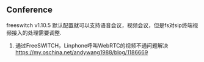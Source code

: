 ## Conference

freeswitch v1.10.5 默认配置就可以支持语音会议，视频会议，但是fs对sip终端视频接入的处理需要调整.  

1. 通过FreeSWITCH，Linphone呼叫WebRTC的视频不通问题解决  
https://my.oschina.net/andywang1988/blog/1186669


